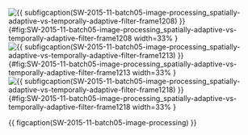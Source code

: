 <!-- MDFIGINCLUDE(SW-2015-11-batch05-image-processing) -->
<div id="fig:SW-2015-11-batch05-image-processing">

![{{ subfigcaption(SW-2015-11-batch05-image-processing_spatially-adaptive-vs-temporally-adaptive-filter-frame1208) }}](img/SW-2015-11-batch05-image-processing/spatially-adaptive-vs-temporally-adaptive-filter-frame1208.png){#fig:SW-2015-11-batch05-image-processing_spatially-adaptive-vs-temporally-adaptive-filter-frame1208 width=33% }
![{{ subfigcaption(SW-2015-11-batch05-image-processing_spatially-adaptive-vs-temporally-adaptive-filter-frame1213) }}](img/SW-2015-11-batch05-image-processing/spatially-adaptive-vs-temporally-adaptive-filter-frame1213.png){#fig:SW-2015-11-batch05-image-processing_spatially-adaptive-vs-temporally-adaptive-filter-frame1213 width=33% }
![{{ subfigcaption(SW-2015-11-batch05-image-processing_spatially-adaptive-vs-temporally-adaptive-filter-frame1218) }}](img/SW-2015-11-batch05-image-processing/spatially-adaptive-vs-temporally-adaptive-filter-frame1218.png){#fig:SW-2015-11-batch05-image-processing_spatially-adaptive-vs-temporally-adaptive-filter-frame1218 width=33% }

{{ figcaption(SW-2015-11-batch05-image-processing) }}
</div>
<!-- /MDFIGINCLUDE(SW-2015-11-batch05-image-processing) -->
